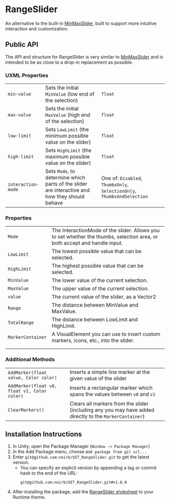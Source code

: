 # RangeSlider

An alternative to the built-in [MinMaxSlider](https://docs.unity.cn/ScriptReference/UIElements.MinMaxSlider.html), built to support more intuitive interaction and customization.

## Public API

The API and structure for RangeSlider is very similar to [MinMaxSlider](https://docs.unity.cn/ScriptReference/UIElements.MinMaxSlider.html) and is intended to be as close to a drop-in replacement as possible. 

### UXML Properties

|                    |                                                                                                |                                                                         |
|--------------------|------------------------------------------------------------------------------------------------|-------------------------------------------------------------------------|
| `min-value`        | Sets the initial `MinValue` (low end of the selection)                                         | `float`                                                                 |
| `max-value`        | Sets the initial `MaxValue` (high end of the selection)                                        | `float`                                                                 |
| `low-limit`        | Sets `LowLimit` (the minimum possible value on the slider)                                     | `float`                                                                 |
| `high-limit`       | Sets `HighLimit` (the maximum possible value on the slider)                                    | `float`                                                                 |
| `interaction-mode` | Sets `Mode`, to determine which parts of the slider are interactive and how they should behave | One of: `Disabled`, `ThumbsOnly`, `SelectionOnly`, `ThumbsAndSelection` |

### Properties

|                   |                                                                                                                           |
|-------------------|---------------------------------------------------------------------------------------------------------------------------|
| `Mode`            | The InteractionMode of the slider. Allows you to set whether the thumbs, selection area, or both accept and handle input. |
| `LowLimit`        | The lowest possible value that can be selected.                                                                           |
| `HighLimit`       | The highest possible value that can be selected.                                                                          |
| `MinValue`        | The lower value of the current selection.                                                                                 |
| `MaxValue`        | The upper value of the current selection.                                                                                 |
| `value`           | The current value of the slider, as a Vector2                                                                             |
| `Range`           | The distance between MinValue and MaxValue.                                                                               |
| `TotalRange`      | The distance between LowLimit and HighLimit.                                                                              |
| `MarkerContainer` | A VisualElement you can use to insert custom markers, icons, etc., into the slider.                                       |
|                   |                                                                                                                           |
|                   |                                                                                                                           |

### Additional Methods

|                                              |                                                                                                         |
|----------------------------------------------|---------------------------------------------------------------------------------------------------------|
| `AddMarker(float value, Color color)`        | Inserts a simple line marker at the given value of the slider                                           |
| `AddMarker(float v0, float v1, Color color)` | Inserts a rectangular marker which spans the values between `v0` and `v1`                               |
| `ClearMarkers()`                             | Clears all markers from the slider (including any you may have added directly to the `MarkerContainer`) |


## Installation Instructions
1. In Unity, open the Package Manager (`Window -> Package Manager`)
2. In the Add Package menu, choose `Add package from git url...`
3. Enter `git@github.com:noirb/UIT_RangeSlider.git` to get the latest version.
    * You can specify an explicit version by appending a tag or commit hash to the end of the URL:
      ```
      git@github.com:noirb/UIT_RangeSlider.git#v1.0.0
      ```
4. After installing the package, add the [RangeSlider stylesheet](./UI/RangeSlider.uss) to your Runtime theme.